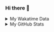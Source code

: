 ### Hi there 👋

<!--
**cdfmlr/cdfmlr** is a ✨ _special_ ✨ repository because its `README.md` (this file) appears on your GitHub profile.

Here are some ideas to get you started:

- 🔭 I’m currently working on ...
- 🌱 I’m currently learning ...
- 👯 I’m looking to collaborate on ...
- 🤔 I’m looking for help with ...
- 💬 Ask me about ...
- 📫 How to reach me: ...
- 😄 Pronouns: ...
- ⚡ Fun fact: ...
-->

<details>

<summary>My Wakatime Data</summary>

<!--START_SECTION:waka-->
![Lines of code](https://img.shields.io/badge/From%20Hello%20World%20I%27ve%20Written-670%20Thousand%20lines%20of%20code-blue)

**🐱 My GitHub Data** 

> 🏆 546 Contributions in the Year 2022
 > 
> 📦 519.9 kB Used in GitHub's Storage 
 > 
> 🚫 Not Opted to Hire
 > 
> 📜 58 Public Repositories 
 > 
> 🔑 15 Private Repositories  
 > 
**I'm an Early 🐤** 

```text
🌞 Morning    114 commits    ████░░░░░░░░░░░░░░░░░░░░░   18.63% 
🌆 Daytime    257 commits    ██████████░░░░░░░░░░░░░░░   41.99% 
🌃 Evening    236 commits    █████████░░░░░░░░░░░░░░░░   38.56% 
🌙 Night      5 commits      ░░░░░░░░░░░░░░░░░░░░░░░░░   0.82%

```
📅 **I'm Most Productive on Monday** 

```text
Monday       104 commits    ████░░░░░░░░░░░░░░░░░░░░░   16.99% 
Tuesday      91 commits     ███░░░░░░░░░░░░░░░░░░░░░░   14.87% 
Wednesday    96 commits     ████░░░░░░░░░░░░░░░░░░░░░   15.69% 
Thursday     94 commits     ███░░░░░░░░░░░░░░░░░░░░░░   15.36% 
Friday       89 commits     ███░░░░░░░░░░░░░░░░░░░░░░   14.54% 
Saturday     69 commits     ██░░░░░░░░░░░░░░░░░░░░░░░   11.27% 
Sunday       69 commits     ██░░░░░░░░░░░░░░░░░░░░░░░   11.27%

```


**I Mostly Code in Go** 

```text
Go                       18 repos            ███████░░░░░░░░░░░░░░░░░░   29.03% 
Python                   12 repos            ████░░░░░░░░░░░░░░░░░░░░░   19.35% 
Jupyter Notebook         6 repos             ██░░░░░░░░░░░░░░░░░░░░░░░   9.68% 
Java                     4 repos             █░░░░░░░░░░░░░░░░░░░░░░░░   6.45% 
Vue                      4 repos             █░░░░░░░░░░░░░░░░░░░░░░░░   6.45%

```



 Last Updated on 16/12/2022 01:32:54 UTC
<!--END_SECTION:waka-->

</details>

<details>
 
 <summary>My GitHub Stats</summary>

[![CDFMLR's github stats](https://github-readme-stats.vercel.app/api?username=cdfmlr&count_private=true&show_icons=true)](https://github.com/anuraghazra/github-readme-stats)

</details>
